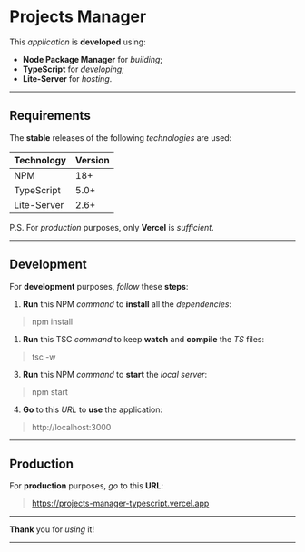 # Projects Manager

This *application* is **developed** using:
* **Node Package Manager** for *building*;
* **TypeScript** for *developing*;
* **Lite-Server** for *hosting*.

<hr/>

## Requirements

The **stable** releases of the following *technologies* are used:

| Technology  | Version |
| ----------- | ------- |
| NPM         | 18+     |
| TypeScript  | 5.0+    |
| Lite-Server | 2.6+    |

P.S. For *production* purposes, only **Vercel** is *sufficient*.

<hr/>

## Development

For **development** purposes, *follow* these **steps**:

1. **Run** this NPM *command* to **install** all the *dependencies*:

>npm install

1. **Run** this TSC *command* to keep **watch** and **compile** the *TS* files:

>tsc -w

3. **Run** this NPM *command* to **start** the *local server*:

>npm start

4. **Go** to this *URL* to **use** the application:

>http://localhost:3000


<hr/>

## Production

For **production** purposes, *go* to this **URL**:

>https://projects-manager-typescript.vercel.app

<hr/>

**Thank** you for *using* it!

<hr/>